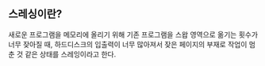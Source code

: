 ## 스레싱이란?

새로운 프로그램을 메모리에 올리기 위해 기존 프로그램을 스왑 영역으로 옮기는 횟수가 너무 잦아질 때,
하드디스크의 입출력이 너무 많아져서 잦은 페이지의 부재로 작업이 멈춘 것 같은 상태를 스레잉이라고 한다.
